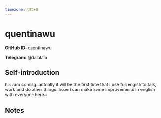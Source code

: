 ```yaml
---
timezone: UTC+8
---
```


# quentinawu

**GitHub ID:** quentinawu

**Telegram:** @dalalala

## Self-introduction

hi~i am coming. actually it will be the first time that i use full engish to talk, work and do other things. hope i can make some improvements in english with everyone here~

## Notes

<!-- Content_START -->


<!-- Content_END -->
